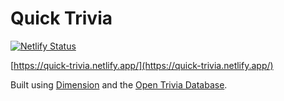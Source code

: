 # Quick Trivia

[![Netlify Status](https://api.netlify.com/api/v1/badges/13bfc823-9131-4293-9273-c248050f1e43/deploy-status)](https://quick-trivia.netlify.app/)

[https://quick-trivia.netlify.app/](https://quick-trivia.netlify.app/)

Built using [Dimension](https://html5up.net/dimension) and the [Open Trivia Database](https://opentdb.com/).
